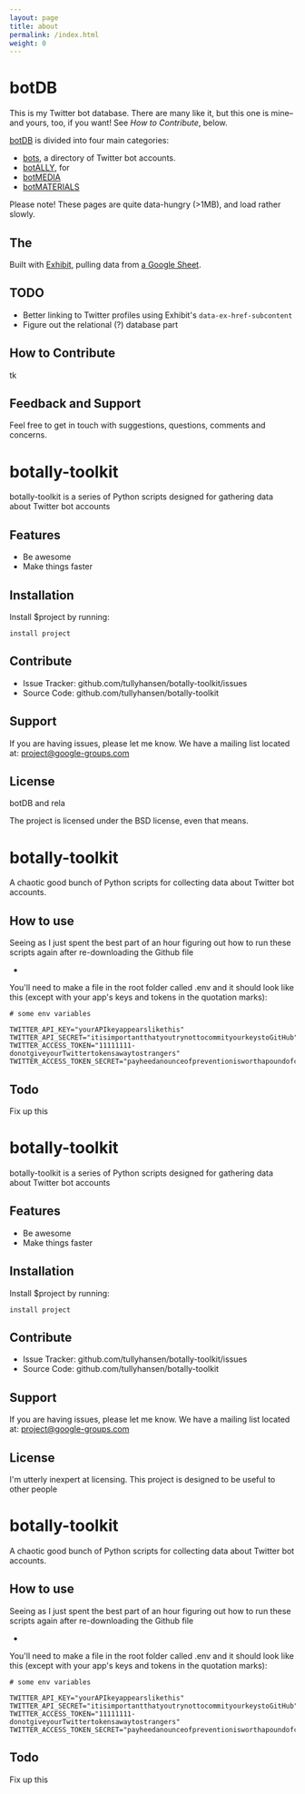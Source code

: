 ```yaml
---
layout: page
title: about
permalink: /index.html
weight: 0
---
```


# botDB

This is my Twitter bot database. There are many like it, but this one is mine–and yours, too, if you want! See _How to Contribute_, below.

[botDB](.) is divided into four main categories:

- [bots](bots/), a directory of Twitter bot accounts.
- [botALLY](botALLY/), for 
- [botMEDIA](botMEDIA/)
- [botMATERIALS](botMATERIALS/)

Please note! These pages are quite data-hungry (>1MB), and load rather slowly.

## The 

Built with [Exhibit][], pulling data from [a Google Sheet][].

## TODO

- Better linking to Twitter profiles using Exhibit's `data-ex-href-subcontent`
- Figure out the relational (?) database part

[Exhibit]: http://simile-widgets.org/exhibit3/
[a Google Sheet]: https://docs.google.com/spreadsheets/d/1vleb6Y37ctkjlWbCiTemABgpit83eqW1FT8HEwc0l9I/

## How to Contribute

tk

## Feedback and Support

Feel free to get in touch with suggestions, questions, comments and concerns.

botally-toolkit
===============

botally-toolkit is a series of Python scripts designed for gathering data about Twitter bot accounts

Features
--------

- Be awesome
- Make things faster

Installation
------------

Install $project by running:

    install project

Contribute
----------

- Issue Tracker: github.com/tullyhansen/botally-toolkit/issues
- Source Code: github.com/tullyhansen/botally-toolkit

Support
-------

If you are having issues, please let me know.
We have a mailing list located at: project@google-groups.com

License
-------

botDB and rela

The project is licensed under the BSD license, even that means.


# botally-toolkit

A chaotic good bunch of Python scripts for collecting data about Twitter bot accounts.

## How to use

Seeing as I just spent the best part of an hour figuring out how to run these scripts again after re-downloading the Github file

- 

You'll need to make a file in the root folder called .env and it should look like this (except with your app's keys and tokens in the quotation marks):

	# some env variables

	TWITTER_API_KEY="yourAPIkeyappearslikethis"
	TWITTER_API_SECRET="itisimportantthatyoutrynottocommityourkeystoGitHub"
	TWITTER_ACCESS_TOKEN="11111111-donotgiveyourTwittertokensawaytostrangers"
	TWITTER_ACCESS_TOKEN_SECRET="payheedanounceofpreventionisworthapoundofcure"

## Todo

Fix up this

botally-toolkit
===============

botally-toolkit is a series of Python scripts designed for gathering data about Twitter bot accounts

Features
--------

- Be awesome
- Make things faster

Installation
------------

Install $project by running:

    install project

Contribute
----------

- Issue Tracker: github.com/tullyhansen/botally-toolkit/issues
- Source Code: github.com/tullyhansen/botally-toolkit

Support
-------

If you are having issues, please let me know.
We have a mailing list located at: project@google-groups.com

License
-------

I'm utterly inexpert at licensing. This project is designed to be useful to other people


# botally-toolkit

A chaotic good bunch of Python scripts for collecting data about Twitter bot accounts.

## How to use

Seeing as I just spent the best part of an hour figuring out how to run these scripts again after re-downloading the Github file

- 

You'll need to make a file in the root folder called .env and it should look like this (except with your app's keys and tokens in the quotation marks):

	# some env variables

	TWITTER_API_KEY="yourAPIkeyappearslikethis"
	TWITTER_API_SECRET="itisimportantthatyoutrynottocommityourkeystoGitHub"
	TWITTER_ACCESS_TOKEN="11111111-donotgiveyourTwittertokensawaytostrangers"
	TWITTER_ACCESS_TOKEN_SECRET="payheedanounceofpreventionisworthapoundofcure"

## Todo

Fix up this


